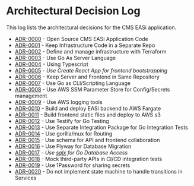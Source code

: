# Architectural Decision Log

This log lists the architectural decisions for the CMS EASi application.

<!-- adrlog -->

- [ADR-0000](0000-open-source-application-code.md) - Open Source CMS EASi Application Code
- [ADR-0001](0001-separate-infra-repo.md) - Keep Infrastructure Code in a Separate Repo
- [ADR-0002](0002-use-terraform.md) - Define and manage infrastructure with Terraform
- [ADR-0003](0003-use-golang-for-server.md) - Use Go As Server Language
- [ADR-0004](0004-using-typescript.md) - Using Typescript
- [ADR-0005](0005-frontend-toolchain-choice.md) - *Use Create React App for frontend bootstrapping*
- [ADR-0006](0006-frontend-server-repo.md) - Keep Server and Frontend in Same Repository
- [ADR-0007](0007-go-for-scripting.md) - Use Go as CLI/Scripting Language
- [ADR-0008](0008-ssm-for-configsecrets.md) - Use AWS SSM Parameter Store for Config/Secrets management
- [ADR-0009](0009-logging-platform.md) - Use AWS logging tools
- [ADR-0010](0010-build-and-deploy-go-backend.md) - Build and deploy EASi backend to AWS Fargate
- [ADR-0011](0011-build-and-deploy-react.md) - Build frontend static files and deploy to AWS s3
- [ADR-0012](0012-backend-testing-suite.md) - Use Testify for Go Testing
- [ADR-0013](0013-backend-testing-structure.md) - Use Separate Integration Package for Go Integration Tests
- [ADR-0014](0014-use-mux-for-routing.md) - Use gorilla/mux for Routing
- [ADR-0015](0015-api-schema.md) - Use schema for API and frontend collaboration
- [ADR-0016](0016-migration-tool.md) - Use Flyway for Database Migration
- [ADR-0017](0017-go-orm.md) - *Use [sqlx](https://github.com/jmoiron/sqlx) for Go Database Access*
- [ADR-0018](0018-integration-tests-third-party-apis.md) - Mock third-party APIs in CI/CD integration tests
- [ADR-0019](0019-use-1password-for-sharing-secrets.md) - Use 1Password for sharing secrets
- [ADR-0020](0020-do-not-implement-state-machine.md) - Do not implement state machine to handle transitions in Services

<!-- adrlogstop -->
